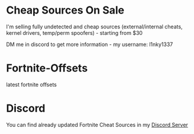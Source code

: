 
# Cheap Sources On Sale
I'm selling fully undetected and cheap sources (external/internal cheats, kernel drivers, temp/perm spoofers) - starting from $30

DM me in discord to get more information - my username: l1nky1337
# Fortnite-Offsets
latest fortnite offsets

# Discord
You can find already updated Fortnite Cheat Sources in my [Discord Server](https://discord.gg/YzpCypQyNw)
